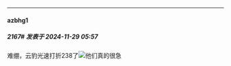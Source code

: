 ﻿
*****

####  azbhg1  
##### 2167#       发表于 2024-11-29 05:57

难绷，云豹光速打折238了<img src="https://static.saraba1st.com/image/smiley/face2017/067.png" referrerpolicy="no-referrer">他们真的很急

